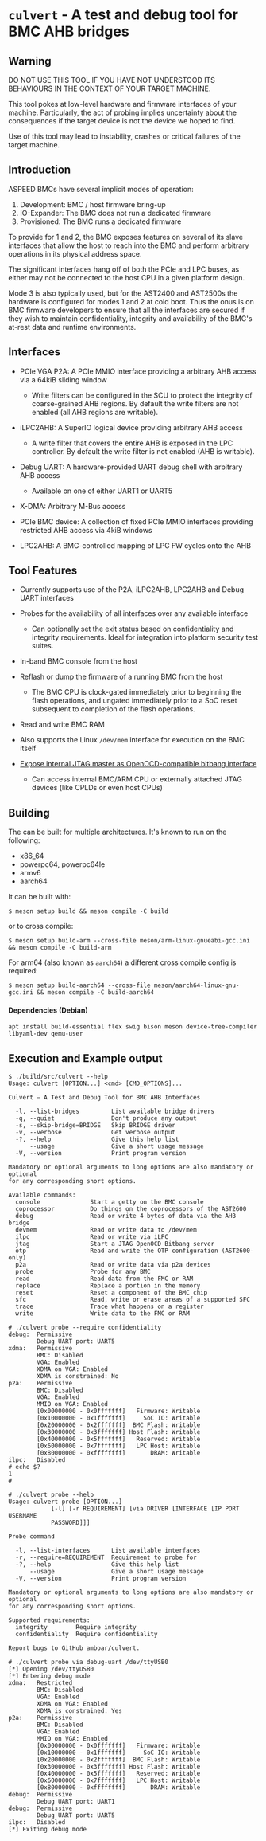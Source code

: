 # `culvert` - A test and debug tool for BMC AHB bridges

## Warning

DO NOT USE THIS TOOL IF YOU HAVE NOT UNDERSTOOD ITS BEHAVIOURS IN THE CONTEXT
OF YOUR TARGET MACHINE.

This tool pokes at low-level hardware and firmware interfaces of your machine.
Particularly, the act of probing implies uncertainty about the consequences if
the target device is not the device we hoped to find.

Use of this tool may lead to instability, crashes or critical failures of the
target machine.

## Introduction

ASPEED BMCs have several implicit modes of operation:

1. Development: BMC / host firmware bring-up
2. IO-Expander: The BMC does not run a dedicated firmware
3. Provisioned: The BMC runs a dedicated firmware

To provide for 1 and 2, the BMC exposes features on several of its slave
interfaces that allow the host to reach into the BMC and perform arbitrary
operations in its physical address space.

The significant interfaces hang off of both the PCIe and LPC buses, as either
may not be connected to the host CPU in a given platform design.

Mode 3 is also typically used, but for the AST2400 and AST2500s the hardware is
configured for modes 1 and 2 at cold boot. Thus the onus is on BMC firmware
developers to ensure that all the interfaces are secured if they wish to
maintain confidentiality, integrity and availability of the BMC's at-rest data
and runtime environments.

## Interfaces

* PCIe VGA P2A: A PCIe MMIO interface providing a arbitrary AHB access via a
  64kiB sliding window

  * Write filters can be configured in the SCU to protect the integrity of
    coarse-grained AHB regions. By default the write filters are not enabled
    (all AHB regions are writable).

* iLPC2AHB: A SuperIO logical device providing arbitrary AHB access

  * A write filter that covers the entire AHB is exposed in the LPC controller.
    By default the write filter is not enabled (AHB is writable).

* Debug UART: A hardware-provided UART debug shell with arbitrary AHB access

  * Available on one of either UART1 or UART5

* X-DMA: Arbitrary M-Bus access

* PCIe BMC device: A collection of fixed PCIe MMIO interfaces providing
  restricted AHB access via 4kiB windows

* LPC2AHB: A BMC-controlled mapping of LPC FW cycles onto the AHB

## Tool Features

* Currently supports use of the P2A, iLPC2AHB, LPC2AHB and Debug UART interfaces

* Probes for the availability of all interfaces over any available interface

  * Can optionally set the exit status based on confidentiality and integrity
    requirements. Ideal for integration into platform security test suites.

* In-band BMC console from the host

* Reflash or dump the firmware of a running BMC from the host

  * The BMC CPU is clock-gated immediately prior to beginning the flash
    operations, and ungated immediately prior to a SoC reset subsequent to
    completion of the flash operations.

* Read and write BMC RAM

* Also supports the Linux `/dev/mem` interface for execution on the BMC itself

* [Expose internal JTAG master as OpenOCD-compatible bitbang interface](docs/OpenOCD.md)

  * Can access internal BMC/ARM CPU or externally attached JTAG devices
    (like CPLDs or even host CPUs)

## Building

The can be built for multiple architectures. It's known to run on the following:

* x86\_64
* powerpc64, powerpc64le
* armv6
* aarch64

It can be built with:

```
$ meson setup build && meson compile -C build
```

or to cross compile:
```
$ meson setup build-arm --cross-file meson/arm-linux-gnueabi-gcc.ini && meson compile -C build-arm
```

For arm64 (also known as `aarch64`) a different cross compile config is
required:
```
$ meson setup build-aarch64 --cross-file meson/aarch64-linux-gnu-gcc.ini && meson compile -C build-aarch64
```

#### Dependencies (Debian)
```
apt install build-essential flex swig bison meson device-tree-compiler libyaml-dev qemu-user
```

## Execution and Example output

```
$ ./build/src/culvert --help
Usage: culvert [OPTION...] <cmd> [CMD_OPTIONS]...

Culvert — A Test and Debug Tool for BMC AHB Interfaces

  -l, --list-bridges         List available bridge drivers
  -q, --quiet                Don't produce any output
  -s, --skip-bridge=BRIDGE   Skip BRIDGE driver
  -v, --verbose              Get verbose output
  -?, --help                 Give this help list
      --usage                Give a short usage message
  -V, --version              Print program version

Mandatory or optional arguments to long options are also mandatory or optional
for any corresponding short options.

Available commands:
  console              Start a getty on the BMC console
  coprocessor          Do things on the coprocessors of the AST2600
  debug                Read or write 4 bytes of data via the AHB bridge
  devmem               Read or write data to /dev/mem
  ilpc                 Read or write via iLPC
  jtag                 Start a JTAG OpenOCD Bitbang server
  otp                  Read and write the OTP configuration (AST2600-only)
  p2a                  Read or write data via p2a devices
  probe                Probe for any BMC
  read                 Read data from the FMC or RAM
  replace              Replace a portion in the memory
  reset                Reset a component of the BMC chip
  sfc                  Read, write or erase areas of a supported SFC
  trace                Trace what happens on a register
  write                Write data to the FMC or RAM
```

```
# ./culvert probe --require confidentiality
debug:  Permissive
        Debug UART port: UART5
xdma:   Permissive
        BMC: Disabled
        VGA: Enabled
        XDMA on VGA: Enabled
        XDMA is constrained: No
p2a:    Permissive
        BMC: Disabled
        VGA: Enabled
        MMIO on VGA: Enabled
        [0x00000000 - 0x0fffffff]   Firmware: Writable
        [0x10000000 - 0x1fffffff]     SoC IO: Writable
        [0x20000000 - 0x2fffffff]  BMC Flash: Writable
        [0x30000000 - 0x3fffffff] Host Flash: Writable
        [0x40000000 - 0x5fffffff]   Reserved: Writable
        [0x60000000 - 0x7fffffff]   LPC Host: Writable
        [0x80000000 - 0xffffffff]       DRAM: Writable
ilpc:   Disabled
# echo $?
1
#
```

```
# ./culvert probe --help
Usage: culvert probe [OPTION...]
            [-l] [-r REQUIREMENT] [via DRIVER [INTERFACE [IP PORT USERNAME
            PASSWORD]]]

Probe command

  -l, --list-interfaces      List available interfaces
  -r, --require=REQUIREMENT  Requirement to probe for
  -?, --help                 Give this help list
      --usage                Give a short usage message
  -V, --version              Print program version

Mandatory or optional arguments to long options are also mandatory or optional
for any corresponding short options.

Supported requirements:
  integrity        Require integrity
  confidentiality  Require confidentiality

Report bugs to GitHub amboar/culvert.

# ./culvert probe via debug-uart /dev/ttyUSB0
[*] Opening /dev/ttyUSB0
[*] Entering debug mode
xdma:   Restricted
        BMC: Disabled
        VGA: Enabled
        XDMA on VGA: Enabled
        XDMA is constrained: Yes
p2a:    Permissive
        BMC: Disabled
        VGA: Enabled
        MMIO on VGA: Enabled
        [0x00000000 - 0x0fffffff]   Firmware: Writable
        [0x10000000 - 0x1fffffff]     SoC IO: Writable
        [0x20000000 - 0x2fffffff]  BMC Flash: Writable
        [0x30000000 - 0x3fffffff] Host Flash: Writable
        [0x40000000 - 0x5fffffff]   Reserved: Writable
        [0x60000000 - 0x7fffffff]   LPC Host: Writable
        [0x80000000 - 0xffffffff]       DRAM: Writable
debug:  Permissive
        Debug UART port: UART1
debug:  Permissive
        Debug UART port: UART5
ilpc:   Disabled
[*] Exiting debug mode
```
